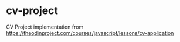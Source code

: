 # cv-project

CV Project implementation from https://theodinproject.com/courses/javascript/lessons/cv-application
